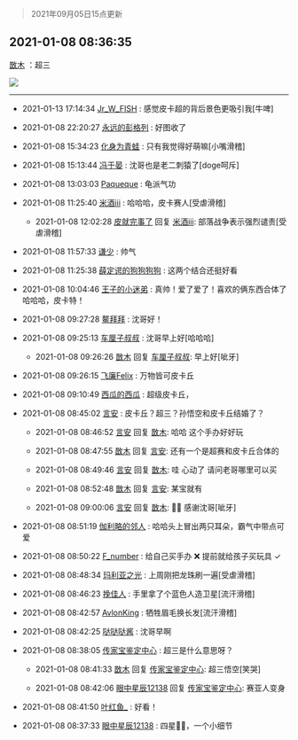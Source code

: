 > 2021年09月05日15点更新
<link rel="stylesheet" href="https://cdn.jsdelivr.net/gh/taotie6/sampleJSON@main/css/photo_show.css">


 ## 2021-01-08 08:36:35 

 [㪚木](https://www.coolapk.com/feed/24073491?shareKey=OTEyNDI4ZGYwNzg2NjEzMTc3YTA~) ：超三 

<div class="album">
<img class="img-item" src="https://image.coolapk.com/feed/2021/0108/08/1081091_1793112a_6195_0377@1840x2704.jpeg" />
</div>

 ------- 

- 2021-01-13 17:14:34 [Jr_W_FISH](uid=444123) : 感觉皮卡超的背后景色更吸引我[牛啤] 

- 2021-01-08 22:20:27 [永远的彭格列](uid=942778) : 好图收了 

- 2021-01-08 15:34:23 [化身为青蛙](uid=1209189) : 只有我觉得好萌嘛[小嘴滑稽] 

- 2021-01-08 15:13:44 [冯于晏](uid=2980763) : 沈哥也是老二刺猿了[doge呵斥] 

- 2021-01-08 13:03:03 [Paqueque](uid=685582) : 龟派气功 

- 2021-01-08 11:25:40 [米酒iii](uid=3060400) : 哈哈哈，皮卡赛人[受虐滑稽] 

    - 2021-01-08 12:02:28 [皮就完事了](uid=1485758) 回复 [米酒iii](uid=3060400): 部落战争表示强烈谴责[受虐滑稽] 

- 2021-01-08 11:57:33 [谦少](uid=1529438) : 帅气 

- 2021-01-08 11:25:38 [薛定谔的狗狗狗狗](uid=2327954) : 这两个结合还挺好看 

- 2021-01-08 10:04:46 [王子的小迷弟](uid=1290291) : 真帅！爱了爱了！喜欢的俩东西合体了哈哈哈，皮卡特！ 

- 2021-01-08 09:27:28 [鳌拜拜](uid=1274659) : 沈哥好！ 

- 2021-01-08 09:25:13 [车厘子叔叔](uid=1756803) : 沈哥早上好[哈哈哈] 

    - 2021-01-08 09:26:26 [㪚木](uid=1081091) 回复 [车厘子叔叔](uid=1756803): 早上好[呲牙] 

- 2021-01-08 09:26:15 [飞廉Felix](uid=900024) : 万物皆可皮卡丘 

- 2021-01-08 09:10:49 [西瓜的西瓜](uid=874231) : 超级皮卡丘， 

- 2021-01-08 08:45:02 [言安](uid=2043658) : 皮卡丘？超三？孙悟空和皮卡丘结婚了？ 

    - 2021-01-08 08:46:52 [言安](uid=2043658) 回复 [㪚木](uid=1081091): 哈哈  这个手办好好玩 

    - 2021-01-08 08:47:55 [㪚木](uid=1081091) 回复 [言安](uid=2043658): 还有一个是超赛和皮卡丘合体的 

    - 2021-01-08 08:49:46 [言安](uid=2043658) 回复 [㪚木](uid=1081091): 哇  心动了  请问老哥哪里可以买 

    - 2021-01-08 08:52:48 [㪚木](uid=1081091) 回复 [言安](uid=2043658): 某宝就有 

    - 2021-01-08 09:00:06 [言安](uid=2043658) 回复 [㪚木](uid=1081091): 👌🏻 感谢沈哥[呲牙] 

- 2021-01-08 08:51:19 [伽利略的邻人](uid=2754794) : 哈哈头上冒出两只耳朵，霸气中带点可爱 

- 2021-01-08 08:50:22 [F_number](uid=3294719) : 给自己买手办  ❌
提前就给孩子买玩具 ✓ 

- 2021-01-08 08:48:34 [玛利亚之光](uid=3142203) : 上周刚把龙珠刷一遍[受虐滑稽] 

- 2021-01-08 08:46:23 [挽佳人](uid=1883271) : 手里拿了个蓝色人造卫星[流汗滑稽] 

- 2021-01-08 08:42:57 [AvlonKing](uid=964891) : 牺牲眉毛换长发[流汗滑稽] 

- 2021-01-08 08:42:25 [哒哒哒酱](uid=3456742) : 沈哥早啊 

- 2021-01-08 08:38:05 [传家宝鉴定中心](uid=1537223) : 超三是什么意思呀？ 

    - 2021-01-08 08:41:33 [㪚木](uid=1081091) 回复 [传家宝鉴定中心](uid=1537223): 超三悟空[笑哭] 

    - 2021-01-08 08:42:06 [眼中星辰12138](uid=3377765) 回复 [传家宝鉴定中心](uid=1537223): 赛亚人变身 

- 2021-01-08 08:41:50 [叶红鱼_](uid=728808) : 好看！ 

- 2021-01-08 08:37:33 [眼中星辰12138](uid=3377765) : 四星🐉🐷，一个小细节 

